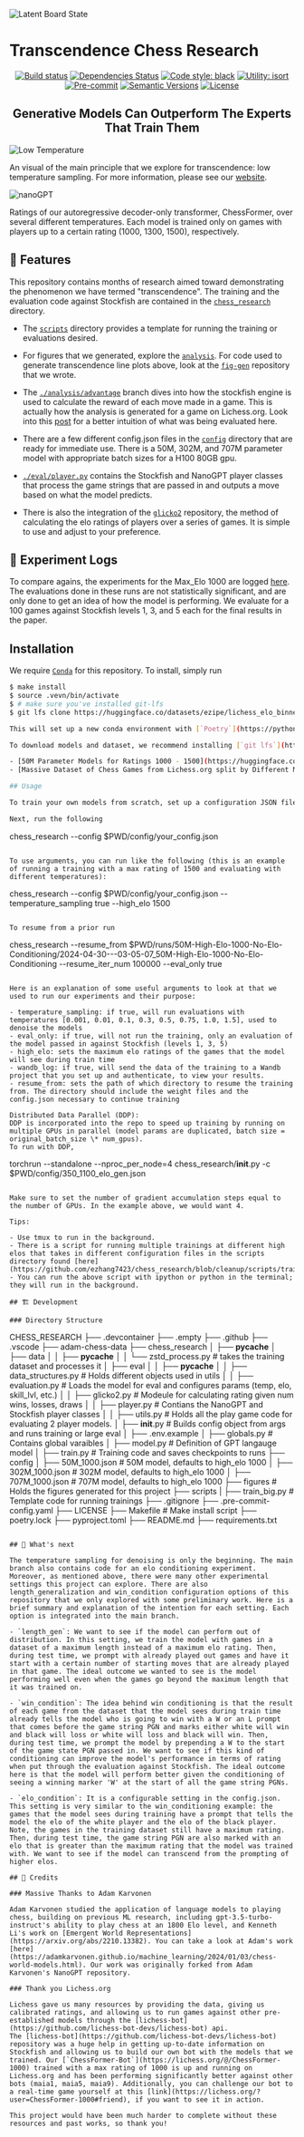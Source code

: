 ![Latent Board State](/figures/latent_board_state_reward_tsne.png)


# Transcendence Chess Research


<div align="center">


[![Build status](https://github.com/ezhang7423/language-control-diffusion/workflows/build/badge.svg?branch=master&event=push)](https://github.com/ezhang7423/chess_research/pulls)
[![Dependencies Status](https://img.shields.io/badge/dependencies-up%20to%20date-brightgreen.svg)](https://github.com/ezhang7423/language-control-diffusion/pulls?utf8=%E2%9C%93&q=is%3Apr%20author%3Aapp%2Fdependabot)
[![Code style: black](https://img.shields.io/badge/code%20style-black-000000.svg)](https://github.com/psf/black)
[![Utility: isort](https://img.shields.io/badge/imports-isort-orange.svg)](https://pycqa.github.io/isort/)
[![Pre-commit](https://img.shields.io/badge/pre--commit-enabled-brightgreen?logo=pre-commit&logoColor=white)](https://github.com/ezhang7423/chess_research/blob/main/.pre-commit-config.yaml)
[![Semantic Versions](https://img.shields.io/badge/%20%20%F0%9F%93%A6%F0%9F%9A%80-semantic--versions-e10079.svg)](https://github.com/ezhang7423/chess_research/releases)
[![License](https://img.shields.io/github/license/ezhang7423/language-control-diffusion)](https://github.com/ezhang7423/chess_research/blob/main/LICENSE)


## Generative Models Can Outperform The Experts That Train Them

</div>

![Low Temperature](/figures/advantage-analysis.png)

An visual of the main principle that we explore for transcendence: low temperature sampling. For more information, please see our [website](https://transcendence.eddie.win).

![nanoGPT](/figures/rating_temp.png)

Ratings of our autoregressive decoder-only transformer, ChessFormer, over several different temperatures. Each model is trained only on games with players up to a certain rating (1000, 1300, 1500), respectively.

## 🚀 Features

This repository contains months of research aimed toward demonstrating the phenomenon we have termed "transcendence". The training and the evaluation code against Stockfish are contained in the [`chess_research`](./chess_research/) directory.

- The [`scripts`](./scripts) directory provides a template for running the training or evaluations desired.

- For figures that we generated, explore the [`analysis`](./analysis/). For code used to generate transcendence line plots above, look at the [`fig-gen`](https://github.com/ezhang7423/fig-gen-transcendence/tree/vincent-transcendence-work/figgen) repository that we wrote.

- The [`./analysis/advantage`](./analysis/advantage) branch dives into how the stockfish engine is used to calculate the reward of each move made in a game. This is actually how the analysis is generated for a game on Lichess.org. Look into this [post](https://www.landonlehman.com/post/2021-01-25-how-to-reproduce-a-lichess-advantage-chart-in-python/) for a better intuition of what was being evaluated here.

- There are a few different config.json files in the [`config`](./config) directory that are ready for immediate use. There is a 50M, 302M, and 707M parameter model with appropriate batch sizes for a H100 80GB gpu.

- [`./eval/player.py`](https://github.com/ezhang7423/chess-research/blob/main/chess_research/eval/player.py) contains the Stockfish and NanoGPT player classes that process the game strings that are passed in and outputs a move based on what the model predicts.

- There is also the integration of the [`glicko2`](https://github.com/fsmosca/glicko2calculator) repository, the method of calculating the elo ratings of players over a series of games. It is simple to use and adjust to your preference.

## 🧪 Experiment Logs

To compare agains, the experiments for the Max_Elo 1000 are logged [here](https://wandb.ai/project-eval/50M-Training/reports/Transcendence-Chess-Research---Vmlldzo4MzAxODA2?accessToken=9r9uih3djihscx3w67h47dfeh9rynd69toc001mr0a9qzqa2cxvie9izlu8yomp1). The evaluations done in these runs are not statistically significant, and are only done to get an idea of how the model is performing. We evaluate for a 100 games against Stockfish levels 1, 3, and 5 each for the final results in the paper.

## Installation

We require [`Conda`](https://docs.conda.io/en/latest/miniconda.html) for this repository. To install, simply run

```bash
$ make install
$ source .vevn/bin/activate
$ # make sure you've installed git-lfs
$ git lfs clone https://huggingface.co/datasets/ezipe/lichess_elo_binned_debug```

This will set up a new conda environment with [`Poetry`](https://python-poetry.org/) as the dependencies manager.

To download models and dataset, we recommend installing [`git lfs`](https://docs.github.com/en/repositories/working-with-files/managing-large-files/installing-git-large-file-storage) to interface with our [`huggingface`](https://huggingface.co/docs/hub/en/repositories-getting-started) repos that house the data and models. You can find those repos here:

- [50M Parameter Models for Ratings 1000 - 1500](https://huggingface.co/datasets/ezipe/lichess-models/tree/main)
- [Massive Dataset of Chess Games from Lichess.org split by Different Max Ratings](https://huggingface.co/datasets/ezipe/lichess_elo_binned_debug/tree/main)

## Usage

To train your own models from scratch, set up a configuration JSON file that matches your specifications. Here is an example of our [50M parameter model config file](https://github.com/ezhang7423/chess_research/blob/main/config/50M_1000.json).

Next, run the following

```
chess_research --config $PWD/config/your_config.json
```

To use arguments, you can run like the following (this is an example of running a training with a max rating of 1500 and evaluating with different temperatures):

```
chess_research --config $PWD/config/your_config.json --temperature_sampling true --high_elo 1500
```

To resume from a prior run

```
chess_research --resume_from $PWD/runs/50M-High-Elo-1000-No-Elo-Conditioning/2024-04-30---03-05-07_50M-High-Elo-1000-No-Elo-Conditioning --resume_iter_num 100000 --eval_only true
```

Here is an explanation of some useful arguments to look at that we used to run our experiments and their purpose:

- temperature_sampling: if true, will run evaluations with temperatures [0.001, 0.01, 0.1, 0.3, 0.5, 0.75, 1.0, 1.5], used to denoise the models
- eval_only: if true, will not run the training, only an evaluation of the model passed in against Stockfish (levels 1, 3, 5)
- high_elo: sets the maximum elo ratings of the games that the model will see during train time
- wandb_log: if true, will send the data of the training to a Wandb project that you set up and authenticate, to view your results.
- resume_from: sets the path of which directory to resume the training from. The directory should include the weight files and the config.json necessary to continue training

Distributed Data Parallel (DDP):
DDP is incorporated into the repo to speed up training by running on multiple GPUs in parallel (model params are duplicated, batch size = original_batch_size \* num_gpus).
To run with DDP,

```
torchrun --standalone --nproc_per_node=4  chess_research/__init__.py -c $PWD/config/350_1100_elo_gen.json
```

Make sure to set the number of gradient accumulation steps equal to the number of GPUs. In the example above, we would want 4.

Tips:

- Use tmux to run in the background.
- There is a script for running multiple trainings at different high elos that takes in different configuration files in the scripts directory found [here](https://github.com/ezhang7423/chess_research/blob/cleanup/scripts/train_big.py).
- You can run the above script with ipython or python in the terminal; they will run in the background.

## 🏗️ Development

### Directory Structure

```
CHESS_RESEARCH
├── .devcontainer
├── .empty
├── .github
├── .vscode
├── adam-chess-data
├── chess_research
│   ├── __pycache__
│   ├── data
│   │   ├── __pycache__
│   │   └── zstd_process.py # takes the training dataset and processes it
│   ├── eval
│   │   ├── __pycache__
│   │   ├── data_structures.py # Holds different objects used in utils
│   │   ├── evaluation.py # Loads the model for eval and configures params (temp, elo, skill_lvl, etc.)
│   │   ├── glicko2.py # Modeule for calculating rating given num wins, losses, draws
│   │   ├── player.py # Contians the NanoGPT and Stockfish player classes
│   │   ├── utils.py # Holds all the play game code for evaluating 2 player models.
│   ├── __init__.py # Builds config object from args and runs training or large eval
│   ├── .env.example
│   ├── globals.py # Contains global varaibles
│   ├── model.py # Definition of GPT langauge model
│   ├── train.py # Training code and saves checkpoints to runs
├── config
│   ├── 50M_1000.json # 50M model, defaults to high_elo 1000
│   ├── 302M_1000.json # 302M model, defaults to high_elo 1000
│   ├── 707M_1000.json # 707M model, defaults to high_elo 1000
├── figures # Holds the figures generated for this project
├── scripts
|   ├── train_big.py # Template code for running trainings
├── .gitignore
├── .pre-commit-config.yaml
├── LICENSE
├── Makefile # Make install script
├── poetry.lock
├── pyproject.toml
├── README.md
├── requirements.txt
```

## 🎯 What's next

The temperature sampling for denoising is only the beginning. The main branch also contains code for an elo conditioning experiment. Moreover, as mentioned above, there were many other experimental settings this project can explore. There are also length_generalization and win_condition configuration options of this repository that we only explored with some preliminary work. Here is a brief summary and explanation of the intention for each setting. Each option is integrated into the main branch.

- `length_gen`: We want to see if the model can perform out of distribution. In this setting, we train the model with games in a dataset of a maximum length instead of a maximum elo rating. Then, during test time, we prompt with already played out games and have it start with a certain number of starting moves that are already played in that game. The ideal outcome we wanted to see is the model performing well even when the games go beyond the maximum length that it was trained on.

- `win_condition`: The idea behind win conditioning is that the result of each game from the dataset that the model sees during train time already tells the model who is going to win with a W or an L prompt that comes before the game string PGN and marks either white will win and black will loss or white will loss and black will win. Then, during test time, we prompt the model by prepending a W to the start of the game state PGN passed in. We want to see if this kind of conditioning can improve the model's performance in terms of rating when put through the evaluation against Stockfish. The ideal outcome here is that the model will perform better given the conditioning of seeing a winning marker 'W' at the start of all the game string PGNs.

- `elo_condition`: It is a configurable setting in the config.json. This setting is very similar to the win_conditioning example: the games that the model sees during training have a prompt that tells the model the elo of the white player and the elo of the black player. Note, the games in the training dataset still have a maximum rating. Then, during test time, the game string PGN are also marked with an elo that is greater than the maximum rating that the model was trained with. We want to see if the model can transcend from the prompting of higher elos.

## 👏 Credits

### Massive Thanks to Adam Karvonen

Adam Karvonen studied the application of language models to playing chess, building on previous ML research, including gpt-3.5-turbo-instruct's ability to play chess at an 1800 Elo level, and Kenneth Li's work on [Emergent World Representations](https://arxiv.org/abs/2210.13382). You can take a look at Adam's work [here](https://adamkarvonen.github.io/machine_learning/2024/01/03/chess-world-models.html). Our work was originally forked from Adam Karvonen's NanoGPT repository.

### Thank you Lichess.org

Lichess gave us many resources by providing the data, giving us calibrated ratings, and allowing us to run games against other pre-established models through the [lichess-bot](https://github.com/lichess-bot-devs/lichess-bot) api.
The [lichess-bot](https://github.com/lichess-bot-devs/lichess-bot) repository was a huge help in getting up-to-date information on Stockfish and allowing us to build our own bot with the models that we trained. Our [`ChessFormer-Bot`](https://lichess.org/@/ChessFormer-1000) trained with a max rating of 1000 is up and running on Lichess.org and has been performing significantly better against other bots (maia1, maia5, maia9). Additionally, you can challenge our bot to a real-time game yourself at this [link](https://lichess.org/?user=ChessFormer-1000#friend), if you want to see it in action.

This project would have been much harder to complete without these resources and past works, so thank you!

